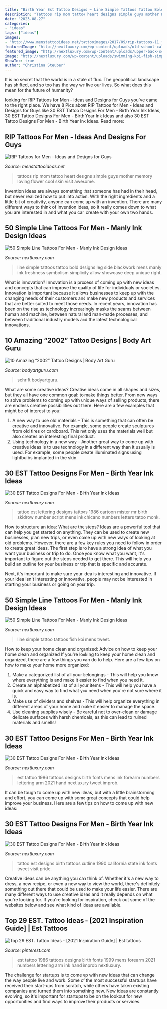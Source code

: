 ```yaml
---
title: "Birth Year Est Tattoo Designs ~ Line Simple Tattoos Tattoo Bold Designs Leg Side Blackwork Mens Manly Ink Freshness Symbolism Simplicity Allow Showcase Deep Unique Right"
description: "Tattoos rip mom tattoo heart designs simple guys mother memory loving flower cool skin visit awesome"
date: "2023-08-27"
categories:
- "ideas"
tags: ["ideas"]
images:
- "http://www.menstattooideas.net/tattooimages/2017/09/rip-tattoos-11.jpg"
featuredImage: "http://nextluxury.com/wp-content/uploads/old-school-california-state-outline-est-1990-tattoo-for-men-on-ribs.jpg"
featured_image: "http://nextluxury.com/wp-content/uploads/upper-back-script-lettering-est-1986-tattoo-designs-for-men.jpg"
image: "http://nextluxury.com/wp-content/uploads/swimming-koi-fish-simple-line-mens-tricep-tattoo.jpg"
ShowToc: true
author: "Christina Steuber"
---
```



It is no secret that the world is in a state of flux. The geopolitical landscape has shifted, and so too has the way we live our lives. So what does this mean for the future of humanity? 

	

		
looking for RIP Tattoos for Men - Ideas and Designs for Guys you've came to the right place. We have 8 Pics about RIP Tattoos for Men - Ideas and Designs for Guys like 30 EST Tattoo Designs For Men - Birth Year Ink Ideas, 30 EST Tattoo Designs For Men - Birth Year Ink Ideas and also 30 EST Tattoo Designs For Men - Birth Year Ink Ideas. Read more:
		
    
## RIP Tattoos For Men - Ideas And Designs For Guys

<img loading=lazy src="http://www.menstattooideas.net/tattooimages/2017/09/rip-tattoos-11.jpg" onerror="this.onerror=null;this.src='https://tse3.mm.bing.net/th?id=OIP.TrugFE4rAyiMH7M0f9dhFgHaKX&amp;pid=15.1';" alt="RIP Tattoos for Men - Ideas and Designs for Guys">

_Source: menstattooideas.net_

>tattoos rip mom tattoo heart designs simple guys mother memory loving flower cool skin visit awesome. 

	

Invention ideas are always something that someone has had in their head, but never realized how to put into action. With the right ingredients and a little bit of creativity, anyone can come up with an invention. There are many different ways to think of invention ideas, so it really comes down to what you are interested in and what you can create with your own two hands.

    
## 50 Simple Line Tattoos For Men - Manly Ink Design Ideas

<img loading=lazy src="http://nextluxury.com/wp-content/uploads/blackwork-bold-simple-line-mens-side-of-leg-tattoo.jpg" onerror="this.onerror=null;this.src='https://tse1.mm.bing.net/th?id=OIP.RJVpP7Jzcir0LKmefXi-agHaHa&amp;pid=15.1';" alt="50 Simple Line Tattoos For Men - Manly Ink Design Ideas">

_Source: nextluxury.com_

>line simple tattoos tattoo bold designs leg side blackwork mens manly ink freshness symbolism simplicity allow showcase deep unique right. 

	

What is innovation?
Innovation is a process of coming up with new ideas and concepts that can improve the quality of life for individuals or societies. Innovation is important because it allows businesses to keep up with the changing needs of their customers and make new products and services that are better suited to meet those needs. In recent years, innovation has been on the rise as technology increasingly masks the seams between human and machine, between natural and man-made processes, and between traditional industry models and the latest technological innovations.

    
## 10 Amazing “2002” Tattoo Designs | Body Art Guru

<img loading=lazy src="https://bodyartguru.com/wp-content/uploads/2021/01/2002-tattoos-1.jpg" onerror="this.onerror=null;this.src='https://tse4.mm.bing.net/th?id=OIP.mJmUs1d9_9DNYggOyvQ-lwHaJ4&amp;pid=15.1';" alt="10 Amazing “2002” Tattoo Designs | Body Art Guru">

_Source: bodyartguru.com_

>schrift bodyartguru. 

	

What are some creative ideas?
Creative ideas come in all shapes and sizes, but they all have one common goal: to make things better. From new ways to solve problems to coming up with unique ways of selling products, there are endless creative possibilities out there. Here are a few examples that might be of interest to you: 
1. A new way to use old materials – This is something that can often be creative and innovative. For example, some people create sculptures from old tires or cardboard. This not only uses the materials well but also creates an interesting final product. 
2. Using technology in a new way – Another great way to come up with creative ideas is to use technology in a different way than it usually is used. For example, some people create illuminated signs using lightbulbs implanted in the skin.

    
## 30 EST Tattoo Designs For Men - Birth Year Ink Ideas

<img loading=lazy src="http://nextluxury.com/wp-content/uploads/upper-back-script-lettering-est-1986-tattoo-designs-for-men.jpg" onerror="this.onerror=null;this.src='https://tse4.mm.bing.net/th?id=OIP.9croAVo9PfgIiI6PABr0GwHaJb&amp;pid=15.1';" alt="30 EST Tattoo Designs For Men - Birth Year Ink Ideas">

_Source: nextluxury.com_

>tattoo est lettering designs tattoos 1986 cartoon mister mr birth skidrow number script mens ink chicano numbers letters tatoo monk. 

	

How to structure an idea: What are the steps?
Ideas are a powerful tool that can help you get started on anything. They can be used to create new businesses, plan new trips, or even come up with new ways of looking at old problems. However, there are a few key rules you need to follow in order to create great ideas.
The first step is to have a strong idea of what you want your business or trip to do. Once you know what you want, it's important to figure out the steps needed to get there. This will help you build an outline for your business or trip that is specific and accurate.

Next, it's important to make sure your idea is interesting and innovative. If your idea isn't interesting or innovative, people may not be interested in starting your business or going on your trip.

    
## 50 Simple Line Tattoos For Men - Manly Ink Design Ideas

<img loading=lazy src="http://nextluxury.com/wp-content/uploads/swimming-koi-fish-simple-line-mens-tricep-tattoo.jpg" onerror="this.onerror=null;this.src='https://tse1.mm.bing.net/th?id=OIP.PfRFjvVgchO45n8gKfjScgHaHa&amp;pid=15.1';" alt="50 Simple Line Tattoos For Men - Manly Ink Design Ideas">

_Source: nextluxury.com_

>line simple tattoo tattoos fish koi mens tweet. 

	

How to keep your home clean and organized: Advice on how to keep your home clean and organized
If you're looking to keep your home clean and organized, there are a few things you can do to help. Here are a few tips on how to make your home more organized: 
1. Make a categorized list of all your belongings - This will help you know where everything is and make it easier to find when you need it. 
2. Create an alphabetized list of all your items - This will help you have a quick and easy way to find what you need when you're not sure where it is. 
3. Make use of dividers and shelves - This will help organize everything in different areas of your home and make it easier to manage the space. 
4. Use cleaning supplies wisely - Be careful not to over-clean or damage delicate surfaces with harsh chemicals, as this can lead to ruined materials and smells!

    
## 30 EST Tattoo Designs For Men - Birth Year Ink Ideas

<img loading=lazy src="http://nextluxury.com/wp-content/uploads/mens-est-1986-forearm-tattoo.jpg" onerror="this.onerror=null;this.src='https://tse3.mm.bing.net/th?id=OIP.fcRXSWtOpoz6hGlcuPctnQHaHa&amp;pid=15.1';" alt="30 EST Tattoo Designs For Men - Birth Year Ink Ideas">

_Source: nextluxury.com_

>est tattoo 1986 tattoos designs birth fonts mens ink forearm numbers lettering arm 2021 hand nextluxury tweet improb. 

	

It can be tough to come up with new ideas, but with a little brainstorming and effort, you can come up with some great concepts that could help improve your business. Here are a few tips on how to come up with new ideas: 

    
## 30 EST Tattoo Designs For Men - Birth Year Ink Ideas

<img loading=lazy src="http://nextluxury.com/wp-content/uploads/old-school-california-state-outline-est-1990-tattoo-for-men-on-ribs.jpg" onerror="this.onerror=null;this.src='https://tse4.mm.bing.net/th?id=OIP.6xVun4kenbB69qvsbv2rvAHaHU&amp;pid=15.1';" alt="30 EST Tattoo Designs For Men - Birth Year Ink Ideas">

_Source: nextluxury.com_

>tattoo est designs birth tattoos outline 1990 california state ink fonts tweet visit pride. 

	

Creative ideas can be anything you can think of. Whether it's a new way to dress, a new recipe, or even a new way to view the world, there's definitely something out there that could be used to make your life easier. There are many different ways to use creative ideas and it really depends on what you're looking for. If you're looking for inspiration, check out some of the websites below and see what kind of ideas are available.

    
## Top 29 EST. Tattoo Ideas - [2021 Inspiration Guide] | Est Tattoos

<img loading=lazy src="https://i.pinimg.com/736x/a3/12/83/a3128312cabaa57255e6fb52614bceb4.jpg" onerror="this.onerror=null;this.src='https://tse4.mm.bing.net/th?id=OIP.OE-SvKq_QLgF2HnxZhlp4AHaHa&amp;pid=15.1';" alt="Top 29 EST. Tattoo Ideas - [2021 Inspiration Guide] | Est tattoos">

_Source: pinterest.com_

>est tattoo 1986 tattoos designs birth fonts 1999 mens forearm 2021 numbers lettering arm ink hand improb nextluxury. 

	

The challenge for startups is to come up with new ideas that can change the way people live and work. Some of the most successful startups have received their start-ups from scratch, while others have taken existing companies and turned them into something new. New ideas are constantly evolving, so it's important for startups to be on the lookout for new opportunities and find ways to improve their products or services.

